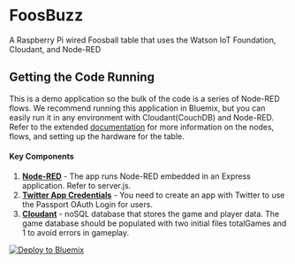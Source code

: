 # FoosBuzz
A Raspberry Pi wired Foosball table that uses the Watson IoT Foundation, Cloudant, and Node-RED

## Getting the Code Running
This is a demo application so the bulk of the code is a series of Node-RED flows.  We recommend running
this application in Bluemix, but you can easily run it in any environment with Cloudant(CouchDB) and Node-RED.  Refer to the extended [documentation](http://slkaczma.github.io/FoosBuzz/) for more information on the nodes, flows, and setting up the hardware for the table. 

#### Key Components
1. [**Node-RED**](https://github.com/node-red/node-red) - The app runs Node-RED embedded in an Express application. Refer to server.js.
2. [**Twitter App Credentials**](https://apps.twitter.com/) - You need to create an app with Twitter to use the Passport OAuth Login for users.
3. [**Cloudant**](https://cloudant.com/) - noSQL database that stores the game and player data.  The game database should be populated with two initial files totalGames and 1 to avoid errors in gameplay. 

[![Deploy to Bluemix](https://bluemix.net/deploy/button.png)](https://bluemix.net/deploy?repository=https://github.com/slkaczma/FoosBuzz)


